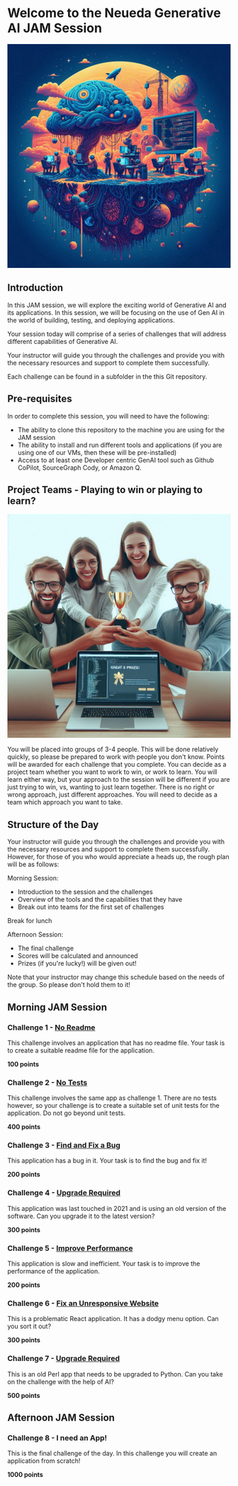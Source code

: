 # Welcome to the Neueda Generative AI JAM Session

![Alt text](./images/genaijam.png)

## Introduction
In this JAM session, we will explore the exciting world of Generative AI and its
applications. In this session, we will be focusing on the use of Gen AI in the world of 
building, testing, and deploying applications.

Your session today will comprise of a series of challenges that will address different capabilities of Generative AI.

Your instructor will guide you through the challenges and provide you with the necessary resources and support to complete them successfully.

Each challenge can be found in a subfolder in the this Git repository.

## Pre-requisites
In order to complete this session, you will need to have the following:
- The ability to clone this repository to the machine you are using for the JAM session
- The ability to install and run different tools and applications (if you are using one of our VMs, then these will be pre-installed)
- Access to at least one Developer centric GenAI tool such as Github CoPilot, SourceGraph Cody, or Amazon Q. 

## Project Teams - Playing to win or playing to learn?

![Alt text](images/winning.jpeg)

You will be placed into groups of 3-4 people. This will be done relatively quickly, so please be prepared to work with people you don't know. Points will be awarded for each challenge that you complete. You can decide as a project team whether you want to work to win, or work to learn. You will learn either way, but your approach to the session will be different if you are just trying to win, vs, wanting to just learn together. There is no right or wrong approach, just different approaches. You will need to decide as a team which approach you want to take.

## Structure of the Day

Your instructor will guide you through the challenges and provide you with the necessary resources and support to complete them successfully. However, for those of you who would appreciate a heads up, the rough plan will be as follows:

Morning Session:

* Introduction to the session and the challenges
* Overview of the tools and the capabilities that they have
* Break out into teams for the first set of challenges

Break for lunch

Afternoon Session:

* The final challenge
* Scores will be calculated and announced
* Prizes (if you're lucky!) will be given out!

Note that your instructor may change this schedule based on the needs of the group. So please don't hold them to it!

## Morning JAM Session

### Challenge 1 - [No Readme](challenges/no-readme/readme.md)
This challenge involves an application that has no readme file. Your task is to create a suitable readme file for the application.

**100 points**

### Challenge 2 - [No Tests](challenges/no-tests/readme.md)
This challenge involves the same app as challenge 1. There are no tests however, so your challenge is to create a suitable set of unit tests for the application. Do not go beyond unit tests.

**400 points**

### Challenge 3 - [Find and Fix a Bug](challenges/find-and-fix-a-bug/README.md)
This application has a bug in it. Your task is to find the bug and fix it!

**200 points**

### Challenge 4 - [Upgrade Required](challenges/upgrade-required/readme.md)
This application was last touched in 2021 and is using an old version of the software. Can you upgrade it to the latest version?

**300 points**

### Challenge 5 - [Improve Performance](challenges/improve-performance/Readme.md)
This application is slow and inefficient. Your task is to improve the performance of the application.

**200 points**

### Challenge 6 - [Fix an Unresponsive Website](challenges/fix-an-unresponsive-website/README.md)
This is a problematic React application. It has a dodgy menu option. Can you sort it out?

**300 points**

### Challenge 7 - [Upgrade Required](challenges/upgrade-required/readme.md)
This is an old Perl app that needs to be upgraded to Python. Can you take on the challenge with the help of AI?

**500 points**

## Afternoon JAM Session


### Challenge 8 - I need an App!
This is the final challenge of the day. In this challenge you will create an application from scratch!

**1000 points**
